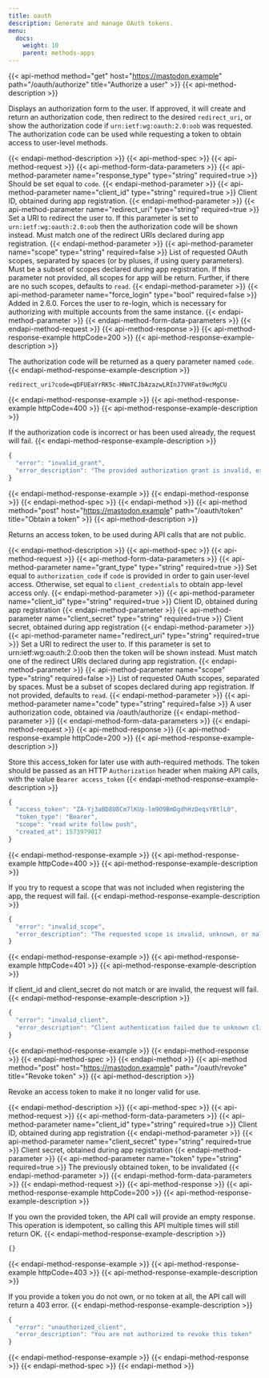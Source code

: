 ```yaml
---
title: oauth
description: Generate and manage OAuth tokens.
menu:
  docs:
    weight: 10
    parent: methods-apps
---
```


{{< api-method method="get" host="https://mastodon.example" path="/oauth/authorize" title="Authorize a user" >}}
{{< api-method-description >}}

Displays an authorization form to the user. If approved, it will create and return an authorization code, then redirect to the desired `redirect_uri`, or show the authorization code if `urn:ietf:wg:oauth:2.0:oob` was requested. The authorization code can be used while requesting a token to obtain access to user-level methods.

{{< endapi-method-description >}}
{{< api-method-spec >}}
{{< api-method-request >}}
{{< api-method-form-data-parameters >}}
{{< api-method-parameter name="response_type" type="string" required=true >}}
Should be set equal to `code`.
{{< endapi-method-parameter >}}
{{< api-method-parameter name="client_id" type="string" required=true >}}
Client ID, obtained during app registration.
{{< endapi-method-parameter >}}
{{< api-method-parameter name="redirect_uri" type="string" required=true >}}
Set a URI to redirect the user to. If this parameter is set to `urn:ietf:wg:oauth:2.0:oob` then the authorization code will be shown instead. Must match one of the redirect URIs declared during app registration.
{{< endapi-method-parameter >}}
{{< api-method-parameter name="scope" type="string" required=false >}}
List of requested OAuth scopes, separated by spaces \(or by pluses, if using query parameters\). Must be a subset of scopes declared during app registration. If this parameter not provided, all scopes for app will be return. Further, if there are no such scopes, defaults to `read`.
{{< endapi-method-parameter >}}
{{< api-method-parameter name="force_login" type="bool" required=false >}}
Added in 2.6.0. Forces the user to re-login, which is necessary for authorizing with multiple accounts from the same instance.
{{< endapi-method-parameter >}}
{{< endapi-method-form-data-parameters >}}
{{< endapi-method-request >}}
{{< api-method-response >}}
{{< api-method-response-example httpCode=200 >}}
{{< api-method-response-example-description >}}

The authorization code will be returned as a query parameter named `code`.
{{< endapi-method-response-example-description >}}


```http
redirect_uri?code=qDFUEaYrRK5c-HNmTCJbAzazwLRInJ7VHFat0wcMgCU
```
{{< endapi-method-response-example >}}
{{< api-method-response-example httpCode=400 >}}
{{< api-method-response-example-description >}}

If the authorization code is incorrect or has been used already, the request will fail.
{{< endapi-method-response-example-description >}}


```javascript
{
  "error": "invalid_grant",
  "error_description": "The provided authorization grant is invalid, expired, revoked, does not match the redirection URI used in the authorization request, or was issued to another client."
}
```
{{< endapi-method-response-example >}}
{{< endapi-method-response >}}
{{< endapi-method-spec >}}
{{< endapi-method >}}
{{< api-method method="post" host="https://mastodon.example" path="/oauth/token" title="Obtain a token" >}}
{{< api-method-description >}}

Returns an access token, to be used during API calls that are not public.

{{< endapi-method-description >}}
{{< api-method-spec >}}
{{< api-method-request >}}
{{< api-method-form-data-parameters >}}
{{< api-method-parameter name="grant_type" type="string" required=true >}}
Set equal to `authorization_code` if `code` is provided in order to gain user-level access. Otherwise, set equal to `client_credentials` to obtain app-level access only.
{{< endapi-method-parameter >}}
{{< api-method-parameter name="client_id" type="string" required=true >}}
Client ID, obtained during app registration
{{< endapi-method-parameter >}}
{{< api-method-parameter name="client_secret" type="string" required=true >}}
Client secret, obtained during app registration
{{< endapi-method-parameter >}}
{{< api-method-parameter name="redirect_uri" type="string" required=true >}}
Set a URI to redirect the user to. If this parameter is set to urn:ietf:wg:oauth:2.0:oob then the token will be shown instead. Must match one of the redirect URIs declared during app registration.
{{< endapi-method-parameter >}}
{{< api-method-parameter name="scope" type="string" required=false >}}
List of requested OAuth scopes, separated by spaces. Must be a subset of scopes declared during app registration. If not provided, defaults to `read`.
{{< endapi-method-parameter >}}
{{< api-method-parameter name="code" type="string" required=false >}}
A user authorization code, obtained via /oauth/authorize
{{< endapi-method-parameter >}}
{{< endapi-method-form-data-parameters >}}
{{< endapi-method-request >}}
{{< api-method-response >}}
{{< api-method-response-example httpCode=200 >}}
{{< api-method-response-example-description >}}

Store this access_token for later use with auth-required methods. The token should be passed as an HTTP `Authorization` header when making API calls, with the value `Bearer access_token`
{{< endapi-method-response-example-description >}}


```javascript
{
  "access_token": "ZA-Yj3aBD8U8Cm7lKUp-lm9O9BmDgdhHzDeqsY8tlL0",
  "token_type": "Bearer",
  "scope": "read write follow push",
  "created_at": 1573979017
}
```
{{< endapi-method-response-example >}}
{{< api-method-response-example httpCode=400 >}}
{{< api-method-response-example-description >}}

If you try to request a scope that was not included when registering the app, the request will fail.
{{< endapi-method-response-example-description >}}


```javascript
{
  "error": "invalid_scope",
  "error_description": "The requested scope is invalid, unknown, or malformed."
}
```
{{< endapi-method-response-example >}}
{{< api-method-response-example httpCode=401 >}}
{{< api-method-response-example-description >}}

If client_id and client_secret do not match or are invalid, the request will fail.
{{< endapi-method-response-example-description >}}


```javascript
{
  "error": "invalid_client",
  "error_description": "Client authentication failed due to unknown client, no client authentication included, or unsupported authentication method."
}
```
{{< endapi-method-response-example >}}
{{< endapi-method-response >}}
{{< endapi-method-spec >}}
{{< endapi-method >}}
{{< api-method method="post" host="https://mastodon.example" path="/oauth/revoke" title="Revoke token" >}}
{{< api-method-description >}}

Revoke an access token to make it no longer valid for use.

{{< endapi-method-description >}}
{{< api-method-spec >}}
{{< api-method-request >}}
{{< api-method-form-data-parameters >}}
{{< api-method-parameter name="client_id" type="string" required=true >}}
Client ID, obtained during app registration
{{< endapi-method-parameter >}}
{{< api-method-parameter name="client_secret" type="string" required=true >}}
Client secret, obtained during app registration
{{< endapi-method-parameter >}}
{{< api-method-parameter name="token" type="string" required=true >}}
The previously obtained token, to be invalidated
{{< endapi-method-parameter >}}
{{< endapi-method-form-data-parameters >}}
{{< endapi-method-request >}}
{{< api-method-response >}}
{{< api-method-response-example httpCode=200 >}}
{{< api-method-response-example-description >}}

If you own the provided token, the API call will provide an empty response. This operation is idempotent, so calling this API multiple times will still return OK.
{{< endapi-method-response-example-description >}}


```javascript
{}
```
{{< endapi-method-response-example >}}
{{< api-method-response-example httpCode=403 >}}
{{< api-method-response-example-description >}}

If you provide a token you do not own, or no token at all, the API call will return a 403 error.
{{< endapi-method-response-example-description >}}


```javascript
{
  "error": "unauthorized_client",
  "error_description": "You are not authorized to revoke this token"
}
```
{{< endapi-method-response-example >}}
{{< endapi-method-response >}}
{{< endapi-method-spec >}}
{{< endapi-method >}}

